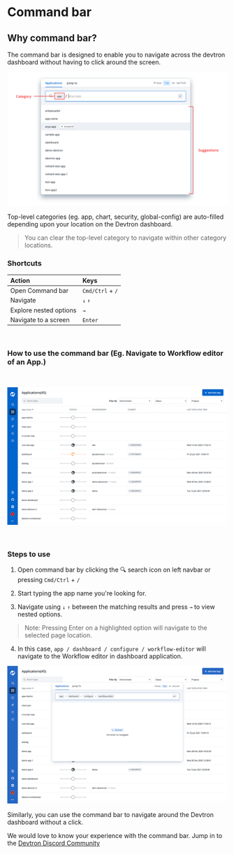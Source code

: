 # Command bar
## Why command bar?
The command bar is designed to enable you to navigate across the devtron dashboard without having to click around the screen.

![](../images/command-bar/command-bar-parts.png)

Top-level categories (eg. app, chart, security, global-config) are auto-filled depending upon your location on the Devtron dashboard.

> You can clear the top-level category to navigate within other category locations.

### Shortcuts
| Action | Keys |
| :--- | :--- |
| Open Command bar | `Cmd/Ctrl` + `/` |
| Navigate | `↓` `↑`|
| Explore nested options | `→` |
| Navigate to a screen | `Enter` |

<br>

### How to use the command bar (Eg. Navigate to Workflow editor of an App.)

<br>

![](../images/command-bar/cmd-bar-gif.gif)

<br>

### Steps to use

1. Open command bar by clicking the 🔍 search icon on left navbar or pressing `Cmd/Ctrl` + `/`

2. Start typing the app name you're looking for.

3. Navigate using `↓` `↑` between the matching results and press `→` to view nested options.

> Note: Pressing Enter on a highlighted option will navigate to the selected page location.

4. In this case, `app / dashboard / configure / workflow-editor` will navigate to the Workflow editor in dashboard application.

![](../images/command-bar/cmdbar-workflow-editor-path.png)

Similarly, you can use the command bar to navigate around the Devtron dashboard without a click.

We would love to know your experience with the command bar. Jump in to the [Devtron Discord Community](https://discord.gg/72JDKy4)